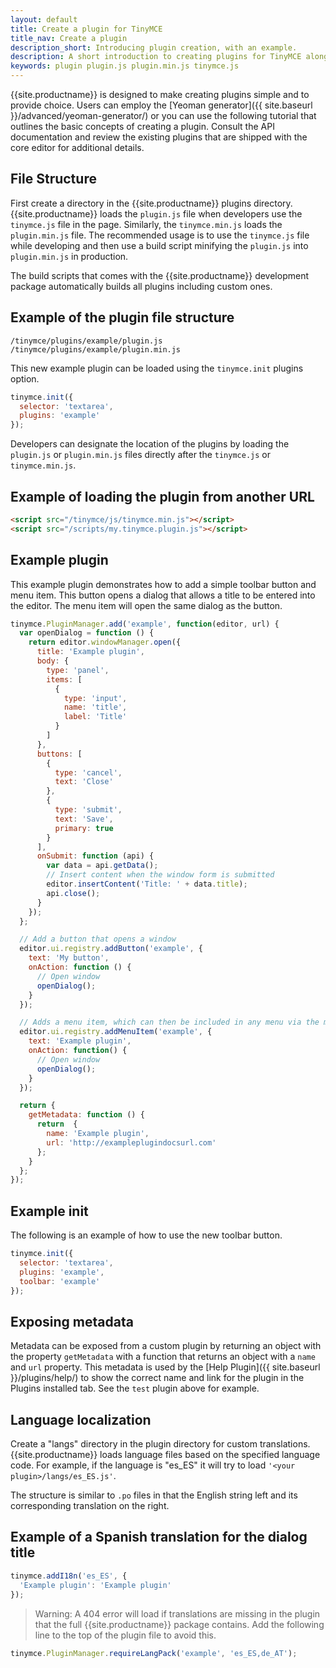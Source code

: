 ```yaml
---
layout: default
title: Create a plugin for TinyMCE
title_nav: Create a plugin
description_short: Introducing plugin creation, with an example.
description: A short introduction to creating plugins for TinyMCE along with an example plugin.
keywords: plugin plugin.js plugin.min.js tinymce.js
---
```


{{site.productname}} is designed to make creating plugins simple and to provide choice. Users can employ the [Yeoman generator]({{ site.baseurl }}/advanced/yeoman-generator/) or you can use the following tutorial that outlines the basic concepts of creating a plugin. Consult the API documentation and review the existing plugins that are shipped with the core editor for additional details.

## File Structure

First create a directory in the {{site.productname}} plugins directory. {{site.productname}} loads the `plugin.js` file when developers use the `tinymce.js` file in the page. Similarly, the `tinymce.min.js` loads the `plugin.min.js` file. The recommended usage is to use the `tinymce.js` file while developing and then use a build script minifying the `plugin.js` into `plugin.min.js` in production.

The build scripts that comes with the {{site.productname}} development package automatically builds all plugins including custom ones.

## Example of the plugin file structure

```
/tinymce/plugins/example/plugin.js
/tinymce/plugins/example/plugin.min.js
```

This new example plugin can be loaded using the `tinymce.init` plugins option.

```js
tinymce.init({
  selector: 'textarea',
  plugins: 'example'
});
```

Developers can designate the location of the plugins by loading the `plugin.js` or `plugin.min.js` files directly after the `tinymce.js` or `tinymce.min.js`.

## Example of loading the plugin from another URL

```html
<script src="/tinymce/js/tinymce.min.js"></script>
<script src="/scripts/my.tinymce.plugin.js"></script>
```

## Example plugin

This example plugin demonstrates how to add a simple toolbar button and menu item. This button opens a dialog that allows a title to be entered into the editor. The menu item will open the same dialog as the button.

```js
tinymce.PluginManager.add('example', function(editor, url) {
  var openDialog = function () {
    return editor.windowManager.open({
      title: 'Example plugin',
      body: {
        type: 'panel',
        items: [
          {
            type: 'input',
            name: 'title',
            label: 'Title'
          }
        ]
      },
      buttons: [
        {
          type: 'cancel',
          text: 'Close'
        },
        {
          type: 'submit',
          text: 'Save',
          primary: true
        }
      ],
      onSubmit: function (api) {
        var data = api.getData();
        // Insert content when the window form is submitted
        editor.insertContent('Title: ' + data.title);
        api.close();
      }
    });
  };

  // Add a button that opens a window
  editor.ui.registry.addButton('example', {
    text: 'My button',
    onAction: function () {
      // Open window
      openDialog();
    }
  });

  // Adds a menu item, which can then be included in any menu via the menu/menubar configuration
  editor.ui.registry.addMenuItem('example', {
    text: 'Example plugin',
    onAction: function() {
      // Open window
      openDialog();
    }
  });

  return {
    getMetadata: function () {
      return  {
        name: 'Example plugin',
        url: 'http://exampleplugindocsurl.com'
      };
    }
  };
});
```

## Example init

The following is an example of how to use the new toolbar button.

```js
tinymce.init({
  selector: 'textarea',
  plugins: 'example',
  toolbar: 'example'
});
```

## Exposing metadata

Metadata can be exposed from a custom plugin by returning an object with the property `getMetadata` with a function that returns an object with a `name` and `url` property. This metadata is used by the [Help Plugin]({{ site.baseurl }}/plugins/help/) to show the correct name and link for the plugin in the Plugins installed tab. See the `test` plugin above for example.

## Language localization

Create a "langs" directory in the plugin directory for custom translations. {{site.productname}} loads language files based on the specified language code. For example, if the language is "es_ES" it will try to load ```'<your plugin>/langs/es_ES.js'```.

The structure is similar to `.po` files in that the English string left and its corresponding translation on the right.

## Example of a Spanish translation for the dialog title

```js
tinymce.addI18n('es_ES', {
  'Example plugin': 'Example plugin'
});
```

> Warning: A 404 error will load if translations are missing in the plugin that the full {{site.productname}} package contains. Add the following line to the top of the plugin file to avoid this.

```js
tinymce.PluginManager.requireLangPack('example', 'es_ES,de_AT');
```
